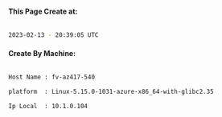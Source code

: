 
   
#### This Page Create at:

```bash

2023-02-13 - 20:39:05 UTC

```

#### Create By Machine:

```bash

Host Name : fv-az417-540

platform  : Linux-5.15.0-1031-azure-x86_64-with-glibc2.35

Ip Local  : 10.1.0.104

```

